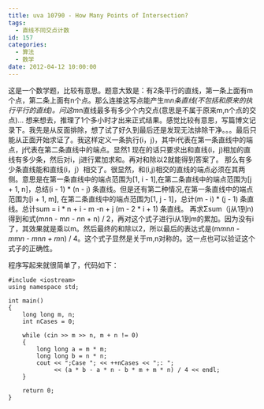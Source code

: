 ```yaml
---
title: uva 10790 - How Many Points of Intersection?
tags:
  - 直线不同交点计数
id: 157
categories:
  - 算法
  - 数学
date: 2012-04-12 10:00:00
---
```


这是一个数学题，比较有意思。题意大致是：有2条平行的直线，第一条上面有m个点，第二条上面有n个点。那么连接这写点能产生m*n条直线(不包括和原来的执行平行的直线)。问这m*n直线最多有多少个内交点(意思是不属于原来m,n个点的交点)...
想来想去，推理了1个多小时才出来正式结果。感觉比较有意思，写篇博文记录下。我先是从反面排除，想了试了好久到最后还是发现无法排除干净。。。最后只能从正面开始求证了。我这样定义一条执行(i，j)，其中i代表在第一条直线中的端点，j代表在第二条直线中的端点。显然1 现在的话只要求出和直线(i，j)相加的直线有多少条，然后对i，j进行累加求和。再对和除以2就能得到答案了。
那么有多少条直线能和直线(i，j）相交了。很显然，和(i,j)相交的直线的端点必须在其两侧。意思是在第一条直线中的端点范围为[1, i - 1],在第二条直线中的端点范围为[j + 1, n]，总结(i - 1) * (n - j) 条直线。但是还有第二种情况,在第一条直线中的端点范围为[i + 1, m], 在第二条直线中的端点范围为[1, j - 1]，总计(m - i) * (j - 1) 条直线。总计sum = i * n + i - m -n + j (m - 2 * i + 1) 条直线。
再求Σsum（j从1到n)得到和式(m*n*n - m*n - n*n + n) / 2，再对这个式子进行i从1到m的累加。因为没有i了，其效果就是乘以m。然后最终的和除以2，所以最后的表达式是(m*m*n*n - m*m*n - m*n*n + m*n) / 4。这个式子显然是关于m,n对称的。这一点也可以验证这个式子的正确性。

程序写起来就很简单了，代码如下：
``` stylus
#include <iostream>
using namespace std;

int main()
{
    long long m, n;
    int nCases = 0;

    while (cin >> m >> n, m + n != 0)
    {
        long long a = m * m;
        long long b = n * n;
        cout << ";Case "; << ++nCases << ";: ";
             << (a * b - a * n - b * m + m * n) / 4 << endl;
    }

    return 0;
}
```